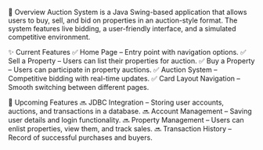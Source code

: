 📌 Overview
Auction System is a Java Swing-based application that allows users to buy, sell, and bid on properties in an auction-style format. The system features live bidding, a user-friendly interface, and a simulated competitive environment.

✨ Current Features
✅ Home Page – Entry point with navigation options.
✅ Sell a Property – Users can list their properties for auction.
✅ Buy a Property – Users can participate in property auctions.
✅ Auction System – Competitive bidding with real-time updates.
✅ Card Layout Navigation – Smooth switching between different pages.

🚀 Upcoming Features
🔜 JDBC Integration – Storing user accounts, auctions, and transactions in a database.
🔜 Account Management – Saving user details and login functionality.
🔜 Property Management – Users can enlist properties, view them, and track sales.
🔜 Transaction History – Record of successful purchases and buyers.
